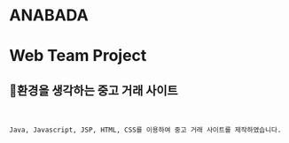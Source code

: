 # ANABADA
# Web Team Project

## 🌱환경을 생각하는 중고 거래 사이트
<br>

```
Java, Javascript, JSP, HTML, CSS를 이용하여 중고 거래 사이트를 제작하였습니다.
```
